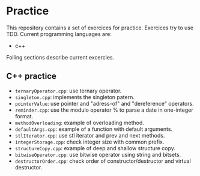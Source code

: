 # Practice

This repository contains a set of exercices for practice. Exercices try to use TDD. Current programming languages are:

- c++

Folling sections describe current excercies.


## C++ practice

- `ternaryOperator.cpp`: use ternary operator.
- `singleton.cpp`: implements the singleton patern.
- `pointerValue`: use pointer and "adress-of" and "dereference" operators.
- `reminder.cpp`: use the modulo operator % to parse a date in one-integer format.
- `methodOverloading`: example of overloading method.
- `defaultArgs.cpp`: example of a function with default arguments.
- `stlIterator.cpp`: use stl iterator and prev and next methods.
- `integerStorage.cpp`: check integer size with common prefix.
- `structureCopy.cpp`: example of deep and shallow structure copy.
- `bitwiseOperator.cpp`: use bitwise operator using string and bitsets.
- `destructorOrder.cpp`: check order of constructor/destructor and virtual destructor.